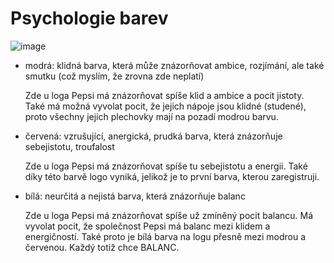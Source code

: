 # Psychologie barev

![image](https://cz3.staticac.cz/foto/compressor/2/8/282bc9c471d70779fa07cf7ccdfc5572.jpg)

- modrá: klidná barva, která může znázorňovat ambice, rozjímání, ale také smutku (což myslím, že zrovna zde neplatí)

  Zde u loga Pepsi má znázorňovat spíše klid a ambice a pocit jistoty. Také má možná vyvolat pocit, že jejich nápoje jsou klidné (studené), proto všechny jejich plechovky mají na pozadí modrou barvu.
- červená: vzrušující, anergická, prudká barva, která znázorňuje sebejistotu, troufalost

  Zde u loga Pepsi má znázorňovat spíše tu sebejistotu a energii. Také díky této barvě logo vyniká, jelikož je to první barva, kterou zaregistruji.
- bílá: neurčitá a nejistá barva, která znázorňuje balanc

  Zde u loga Pepsi má znázorňovat spíše už zmíněný pocit balancu. Má vyvolat pocit, že společnost Pepsi má balanc mezi klidem a energičností. Také proto je bílá barva na logu přesně mezi modrou a červenou. Každý totiž chce BALANC.
